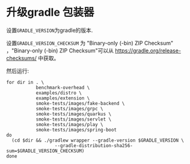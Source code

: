 # 升级gradle 包装器

设置`GRADLE_VERSION`为gradle的版本.

设置`GRADLE_VERSION_CHECKSUM` 为 "Binary-only (-bin) ZIP Checksum" ，"Binary-only (-bin) ZIP Checksum"可以从 https://gradle.org/release-checksums/ 中获取。

然后运行:

```
for dir in . \
           benchmark-overhead \
           examples/distro \
           examples/extension \
           smoke-tests/images/fake-backend \
           smoke-tests/images/grpc \
           smoke-tests/images/quarkus \
           smoke-tests/images/servlet \
           smoke-tests/images/play \
           smoke-tests/images/spring-boot
do
  (cd $dir && ./gradlew wrapper --gradle-version $GRADLE_VERSION \
                  --gradle-distribution-sha256-sum=$GRADLE_VERSION_CHECKSUM)
done
```
